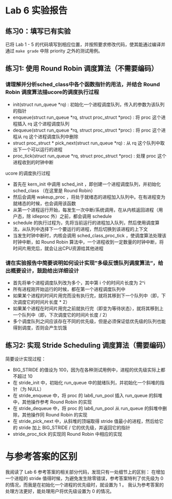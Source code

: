 # Lab 6 实验报告

## 练习0：填写已有实验

已将 Lab 1 - 5 的代码填写到相应位置，并按照要求修改代码，使其能通过编译并通过 `make grade` 中除 priority 之外的测试用例。

## 练习1: 使用 Round Robin 调度算法（不需要编码）

### 请理解并分析sched_class中各个函数指针的用法，并结合 Round Robin 调度算法描ucore的调度执行过程

- init(struct run_queue *rq) : 初始化一个进程调度队列，传入的参数为该队列的指针
- enqueue(struct run_queue *rq, struct proc_struct *proc) : 将 proc 这个进程插入 rq 这个进程调度队列
- dequeue(struct run_queue *rq, struct proc_struct *proc) : 将 proc 这个进程从 rq 这个进程调度队列中删除
- struct proc_struct * pick_next(struct run_queue *rq) : 从 rq 这个队列中取出下一个可以运行的进程
- proc_tick(struct run_queue *rq, struct proc_struct *proc) : 处理 proc 这个进程收到的时钟中断

ucore 的调度执行过程
- 首先在 kern_init 中调用 sched_init ，即创建一个进程调度队列，并初始化 sched_class （在这里是 Round Robin）
- 然后会调用 wakeup_proc ，将处于就绪态的进程加入队列中。在有进程变为就绪态的时候，也会调用该函数
- 从第一个进程运行开始，每发生一次中断/系统调用，在从内核返回进程（用户态，除 idleproc 外）之前，都会调用 schedule 
- schedule 的执行过程为，先将当前运行的进程加入队列，然后使用调度算法，从队列中选择下一个要运行的进程，然后切换到该进程的上下文
- 当发生时钟中断时，内核会调用 sched_class_proc_tick ，使调度算法处理该时钟中断，如 Round Robin 算法中，一个进程收到一定数量的时钟中断，将时间片用完后，就会让出CPU资源给其他进程

### 请在实验报告中简要说明如何设计实现”多级反馈队列调度算法“，给出概要设计，鼓励给出详细设计

- 首先将单个进程调度队列改为多个，其中第 i 个的时间片长度为 2^i
- 所有进程刚开始运行的时候，都在第一个进程调度队列中
- 如果某个进程的时间片用完而没有执行完，就将其移到下一个队列中（即，下次调度它的时间片长度 * 2）
- 如果某个进程在时间片用完之前就执行完（即变为等待状态），就将其移到上一个队列中（即，下次调度它的时间片长度 / 2）
- 多个调度队列之间应该存在不同的优先级，但是必须保证低优先级的队列也能得到调度，否则会产生饥饿

## 练习2: 实现 Stride Scheduling 调度算法（需要编码）

简要设计实现过程：
- BIG_STRIDE 的值设为 100，因为在各种测试用例中，进程的优先级实际上都不超过 10
- 在 stride_init 中，初始化 run_queue 中的就绪队列，并初始化一个斜堆的指针（为 NULL）
- 在 stride_enqueue 中，将 proc 的 lab6_run_pool 插入 run_queue 的斜堆中，其他操作参考 Round Robin 的实现
- 在 stride_dequeue 中，将 proc 的 lab6_run_pool 从 run_queue 的斜堆中删除，其他操作同 Round Robin 的实现
- 在 stride_pick_next 中，从斜堆的顶端取得 stride 值最小的进程，然后给它的 stride 加上 BIG_STRIDE / 它的优先级，并返回它的指针
- stride_proc_tick 的实现同 Round Robin 中相应的实现

# 与参考答案的区别

我阅读了 Lab 6 参考答案的相关部分代码，发现只有一处细节上的区别：
在增加一个进程的 stride 值得时候，为避免发生除零错误，参考答案特判了优先级为 0 的情况，而我是在初始化一个进程的优先级时，就设置为 1 。
我认为参考答案的处理方法更好，能处理用户将优先级设置为 0 的情况。

